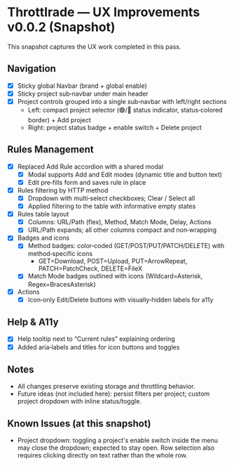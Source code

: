 # Throttlrade — UX Improvements v0.0.2 (Snapshot)

This snapshot captures the UX work completed in this pass.

## Navigation

- [x] Sticky global Navbar (brand + global enable)
- [x] Sticky project sub‑navbar under main header
- [x] Project controls grouped into a single sub‑navbar with left/right sections
  - Left: compact project selector (🟢/🔴 status indicator, status‑colored border) + Add project
  - Right: project status badge + enable switch + Delete project

## Rules Management

- [x] Replaced Add Rule accordion with a shared modal
  - [x] Modal supports Add and Edit modes (dynamic title and button text)
  - [x] Edit pre‑fills form and saves rule in place
- [x] Rules filtering by HTTP method
  - [x] Dropdown with multi‑select checkboxes; Clear / Select all
  - [x] Applied filtering to the table with informative empty states
- [x] Rules table layout
  - [x] Columns: URL/Path (flex), Method, Match Mode, Delay, Actions
  - [x] URL/Path expands; all other columns compact and non‑wrapping
- [x] Badges and icons
  - [x] Method badges: color‑coded (GET/POST/PUT/PATCH/DELETE) with method‑specific icons
    - GET=Download, POST=Upload, PUT=ArrowRepeat, PATCH=PatchCheck, DELETE=FileX
  - [x] Match Mode badges outlined with icons (Wildcard=Asterisk, Regex=BracesAsterisk)
- [x] Actions
  - [x] Icon‑only Edit/Delete buttons with visually‑hidden labels for a11y

## Help & A11y

- [x] Help tooltip next to “Current rules” explaining ordering
- [x] Added aria‑labels and titles for icon buttons and toggles

## Notes

- All changes preserve existing storage and throttling behavior.
- Future ideas (not included here): persist filters per project; custom project dropdown with inline status/toggle.

## Known Issues (at this snapshot)

- Project dropdown: toggling a project's enable switch inside the menu may close the dropdown; expected to stay open. Row selection also requires clicking directly on text rather than the whole row.
